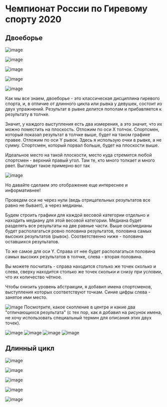 # Чемпионат России по Гиревому спорту 2020

## Двоеборье
![image](../images/bar_resultsBI63_CR_2020.png)

![image](../images/bar_resultsBI68_CR_2020.png)

![image](../images/bar_resultsBI73_CR_2020.png)

![image](../images/bar_resultsBI85_CR_2020.png)

![image](../images/bar_resultsBI85+_CR_2020.png)



Как мы все знаем, двоеборье - это классическая дисциплина гиревого спорта, и, в отличие от длинного цикла или рывка у девушек, состоит из двух упражнений. Результат в рывке делится пополам и прибавляется к результату в толчке. 

Значит, у каждого выступления есть два измерения, а это значит, что их можно поместить на плоскость. 
Отложим по оси X толчок. Спортсмен, который показал результат в толчке выше, будет на таком графике правее. 
Отложим по оси Y рывок. Здесь я использую очки в рывке, а не сумму. Спортсмен, который порвал больше, будет на плоскости выше. 

Идеальное место на такой плоскости, место куда стремится любой спортсмен - верхний правый угол. Там те, кто много толкает и много рвет. 
Выглядит такое примерно вот так

![image]()

Но давайте сделаем это отображение еще интереснее и информативнее!

Проведем оси не через нули (ведь отрицательных результатов все равно не бывает), а через медианы.

Будем строить графики для каждой весовой категории отдельно и находить медиану для этой весовой категории. Медиана будет разделять все результаты на две равные части. Выше оси/медианы будет располагаться ровно половина результатов, половина самых высоких результатов (рывок). Соответственно ниже - половина оставшихся результатов. 

То же самое для оси Y. Справа от нее будет располагаться половина самых высоких результатов в толчке, слева - вторая половина. 

Вы можете посчитать - справа находится столько же точек сколько и слева, сверху находится столько же точек скольки и снизу при условии, что их количество чётное. 

Чтобы снизить уровень абстракции, я добавил имена спортсменов, выступления которых соответствуют точкам. Синие цифры слева - занятое ими место. 

![image](../images/snatch_jerck_scatter63_CR_2020.png)
Посмотрите, какое скопление в центре и какие два "отличающихся результата" (с тех пор, как я добавил на рисунок имена, не хочу использовать специальный термин для описания этих двух точек). 

![image](../images/snatch_jerck_scatter68_CR_2020.png)
![image](../images/snatch_jerck_scatter73_CR_2020.png)
![image](../images/snatch_jerck_scatter85_CR_2020.png)
![image](../images/snatch_jerck_scatter85+_CR_2020.png)

## Длинный цикл

![image](../images/bar_resultsLC63_CR_2020.png)

![image](../images/bar_resultsLC68_CR_2020.png)

![image](../images/bar_resultsLC73_CR_2020.png)

![image](../images/bar_resultsLC85_CR_2020.png)

![image](../images/bar_resultsLC85+_CR_2020.png)




